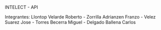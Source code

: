 INTELECT - API

Integrantes: 
Llontop Velarde Roberto - Zorrilla Adrianzen Franzo - Velez Suarez Jose - Torres Becerra Miguel - Delgado Ballena Carlos